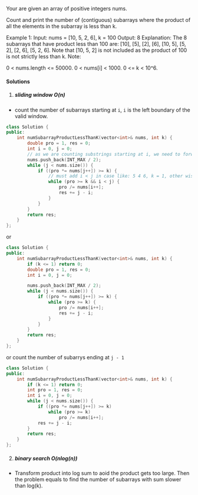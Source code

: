 Your are given an array of positive integers nums.

Count and print the number of (contiguous) subarrays where the product of all the elements in the subarray is less than k.

Example 1:
Input: nums = [10, 5, 2, 6], k = 100
Output: 8
Explanation: The 8 subarrays that have product less than 100 are: [10], [5], [2], [6], [10, 5], [5, 2], [2, 6], [5, 2, 6].
Note that [10, 5, 2] is not included as the product of 100 is not strictly less than k.
Note:

0 < nums.length <= 50000.
0 < nums[i] < 1000.
0 <= k < 10^6.

#### Solutions

1. ##### sliding window O(n)

- count the number of subarrays starting at `i`, `i` is the left boundary of the valid window.

```cpp
class Solution {
public:
    int numSubarrayProductLessThanK(vector<int>& nums, int k) {
        double pro = 1, res = 0;
        int i = 0, j = 0;        
        // as we are counting substrings starting at i, we need to forward i tiil the end in the last for loop.
        nums.push_back(INT_MAX / 2);
        while (j < nums.size()) {
            if ((pro *= nums[j++]) >= k) {
                // must add i < j in case like: 5 4 6, k = 1, other wise i will move over j
                while (pro >= k && i < j) {
                    pro /= nums[i++];
                    res += j - i;
                }
            }
        }
        return res;
    }
};
```

or

```cpp
class Solution {
public:
    int numSubarrayProductLessThanK(vector<int>& nums, int k) {
        if (k <= 1) return 0;
        double pro = 1, res = 0;
        int i = 0, j = 0;

        nums.push_back(INT_MAX / 2);
        while (j < nums.size()) {
            if ((pro *= nums[j++]) >= k) {
                while (pro >= k) {
                    pro /= nums[i++];
                    res += j - i;
                }
            }
        }
        return res;
    }
};
```

or count the number of subarrys ending at `j - 1`


```cpp
class Solution {
public:
    int numSubarrayProductLessThanK(vector<int>& nums, int k) {
        if (k <= 1) return 0;
        int pro = 1, res = 0;
        int i = 0, j = 0;
        while (j < nums.size()) {
            if ((pro *= nums[j++]) >= k)
                while (pro >= k)
                    pro /= nums[i++];
            res += j - i;
        }
        return res;
    }
};

```

2. ##### binary search O(nlog(n))

- Transform product into log sum to aoid the product gets too large. Then the problem equals to find the number of subarrays with sum slower than log(k).

```cpp


```